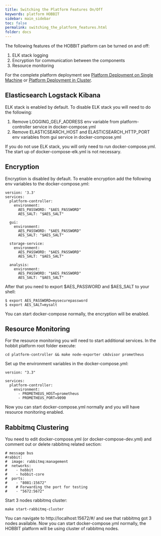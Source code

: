 ```yaml
---
title: Switching the Platform Features On/Off
keywords: platform HOBBIT
sidebar: main_sidebar
toc: false
permalink: switching_the_platform_features.html
folder: docs
---
```


The following features of the HOBBIT platform can be turned on and off:
1. ELK stack logging
1. Encryption for communication between the components
1. Resource monitoring

For the complete platform deployment see [Platform Deployment on Single Machine](/platform_deployment_single_machine) or [Platform Deployment in Cluster](/platform_deployment_cluster.html).

## Elasticsearch Logstack Kibana

ELK stack is enabled by default. To disable ELK stack you will need to do the following:
1. Remove LOGGING_GELF_ADDRESS env variable from platform-controller service in docker-compose.yml
1. Remove ELASTICSEARCH_HOST and ELASTICSEARCH_HTTP_PORT env variables from gui service in docker-compose.yml

If you do not use ELK stack, you will only need to run docker-compose.yml. The start up of docker-compose-elk.yml is not necessary.

## Encryption

Encryption is disabled by default. To enable encryption add the following env variables to the docker-compose.yml:
```
version: '3.3'
services:
  platform-controller:
    environment:
      AES_PASSWORD: "$AES_PASSWORD"
      AES_SALT: "$AES_SALT"

  gui:
    environment:
      AES_PASSWORD: "$AES_PASSWORD"
      AES_SALT: "$AES_SALT"

  storage-service:
    environment:
      AES_PASSWORD: "$AES_PASSWORD"
      AES_SALT: "$AES_SALT"

  analysis:
    environment:
      AES_PASSWORD: "$AES_PASSWORD"
      AES_SALT: "$AES_SALT"
```

After that you need to export $AES_PASSWORD and $AES_SALT to your shell:
```
$ export AES_PASSWORD=mysecurepassword
$ export AES_SALT=mysalt
```

You can start docker-compose normally, the encryption will be enabled.

## Resource Monitoring

For the resource monitoring you will need to start additional services. In the hobbit platform root folder execute:
```
cd platform-controller && make node-exporter cAdvisor prometheus
```

Set up the environment variables in the docker-compose.yml:
```
version: "3.3"

services:
  platform-controller:
    environment:
      - PROMETHEUS_HOST=prometheus
      - PROMETHEUS_PORT=9090
```

Now you can start docker-compose.yml normally and you will have resource monitoring enabled.

## Rabbitmq Clustering

You need to edit docker-compose.yml (or docker-compose-dev.yml) and comment out or delete rabbitmq related section:

```
# message bus
#rabbit:
#  image: rabbitmq:management
#  networks:
#    - hobbit
#    - hobbit-core
#  ports:
#    - "8081:15672"
#    # Forwarding the port for testing
#    - "5672:5672"
```

Start 3 nodes rabbitmq cluster:
```
make start-rabbitmq-cluster
```

You can navigate to http://localhost:15672/#/ and see that rabbitmq got 3 nodes available.
Now you can start docker-compose.yml normally, the HOBBIT platform will be using cluster of rabbitmq nodes.